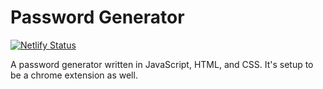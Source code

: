 # Password Generator

[![Netlify Status](https://api.netlify.com/api/v1/badges/92903c36-c528-473e-bc43-5b7d40447e91/deploy-status)](https://app.netlify.com/sites/justin-tsugranes-password-generator/deploys)

A password generator written in JavaScript, HTML, and CSS. It's setup to be a chrome extension as well.
